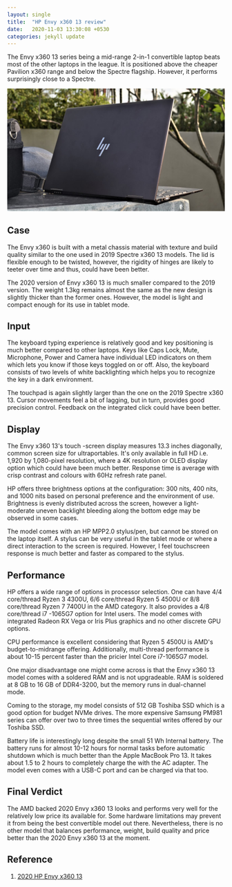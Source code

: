 ```yaml
---
layout: single
title:  "HP Envy x360 13 review"
date:   2020-11-03 13:30:08 +0530
categories: jekyll update
---
```


The Envy x360 13 series being a mid-range 2-in-1 convertible laptop beats most of the other laptops in the league. It is positioned above the cheaper Pavilion x360 range and below the Spectre flagship. However, it performs surprisingly close to a Spectre.

![](/assets/img/envyx360/laptop.jpg)

## Case

The Envy x360 is built with a metal chassis material with texture and build quality similar to the one used in 2019 Spectre x360 13 models. The lid is flexible enough to be twisted, however, the rigidity of hinges are likely to teeter over time and thus, could have been better.

The 2020 version of Envy x360 13 is much smaller compared to the 2019 version. The weight 1.3kg remains almost the same as the new design is slightly thicker than the former ones. However, the model is light and compact enough for its use in tablet mode.

## Input

The keyboard typing experience is relatively good and key positioning is much better compared to other laptops. Keys like Caps Lock, Mute, Microphone, Power and Camera have individual LED indicators on them which lets you know if those keys toggled on or off. Also, the keyboard consists of two levels of white backlighting which helps you to recognize the key in a dark environment.

The touchpad is again slightly larger than the one on the 2019 Spectre x360 13. Cursor movements feel a bit of lagging, but in turn, provides good precision control. Feedback on the integrated click could have been better. 

## Display

The Envy x360 13's touch -screen display measures 13.3 inches diagonally, common screen size for ultraportables. It's only available in full HD i.e. 1,920 by 1,080-pixel resolution, where a 4K resolution or OLED display option which could have been much better. Response time is average with crisp contrast and colours with 60Hz refresh rate panel.

HP offers three brightness options at the configuration: 300 nits, 400 nits, and 1000 nits based on personal preference and the environment of use. Brightness is evenly distributed across the screen, however a light-moderate uneven backlight bleeding along the bottom edge may be observed in some cases.

The model comes with an HP MPP2.0 stylus/pen, but cannot be stored on the laptop itself. A stylus can be very useful in the tablet mode or where a direct interaction to the screen is required. However, I feel touchscreen response is much better and faster as compared to the stylus.

## Performance

HP offers a wide range of options in processor selection. One can have 4/4 core/thread Ryzen 3 4300U, 6/6 core/thread Ryzen 5 4500U or 8/8 core/thread Ryzen 7 7400U in the AMD category. It also provides a 4/8 core/thread i7 -1065G7 option for Intel users. The model comes with integrated Radeon RX Vega or Iris Plus graphics and no other discrete GPU options.

CPU performance is excellent considering that Ryzen 5 4500U is AMD's budget-to-midrange offering. Additionally, multi-thread performance is about 10-15 percent faster than the pricier Intel Core i7-1065G7 model.

One major disadvantage one might come across is that the Envy x360 13 model comes with a soldered RAM and is not upgradeable. RAM is soldered at 8 GB to 16 GB of DDR4-3200, but the memory runs in dual-channel mode.

Coming to the storage, my model consists of 512 GB Toshiba SSD which is a good option for budget NVMe drives. The more expensive Samsung PM981 series can offer over two to three times the sequential writes offered by our Toshiba SSD.

Battery life is interestingly long despite the small 51 Wh Internal battery. The battery runs for almost 10-12 hours for normal tasks before automatic shutdown which is much better than the Apple MacBook Pro 13. It takes about 1.5 to 2 hours to completely charge the with the AC adapter. The model even comes with a USB-C port and can be charged via that too.

## Final Verdict

The AMD backed 2020 Envy x360 13 looks and performs very well for the relatively low price its available for. Some hardware limitations may prevent it from being the best convertible model out there. Nevertheless, there is no other model that balances performance, weight, build quality and price better than the 2020 Envy x360 13 at the moment.

## Reference 

1. [2020 HP Envy x360 13]

 [2020 HP Envy x360 13]: https://www.notebookcheck.net/2020-HP-Envy-x360-13-Convertible-2-in-1-Review-Ryzen-5-Beats-a-Core-i7.477589.0.html